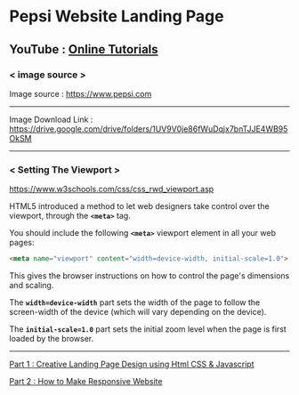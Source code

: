 # Pepsi Website Landing Page

## YouTube : [Online Tutorials](https://www.youtube.com/channel/UCbwXnUipZsLfUckBPsC7Jog)

### < image source >

Image source : https://www.pepsi.com

---

Image Download Link : https://drive.google.com/drive/folders/1UV9V0je86fWuDqjx7bnTJJE4WB95OkSM

---

### < Setting The Viewport >

https://www.w3schools.com/css/css_rwd_viewport.asp

HTML5 introduced a method to let web designers take control over the viewport, through the **`<meta>`** tag.

You should include the following **`<meta>`** viewport element in all your web pages:

```html
<meta name="viewport" content="width=device-width, initial-scale=1.0">
```

This gives the browser instructions on how to control the page's dimensions and scaling.

The **`width=device-width`** part sets the width of the page to follow the screen-width of the device (which will vary depending on the device).

The **`initial-scale=1.0`** part sets the initial zoom level when the page is first loaded by the browser.

---

[Part 1 : Creative Landing Page Design using Html CSS & Javascript](https://www.youtube.com/watch?v=s_z5laE4KTw)

[Part 2 : How to Make Responsive Website](https://www.youtube.com/watch?v=hlYbsAnn3LM&t=0s)
